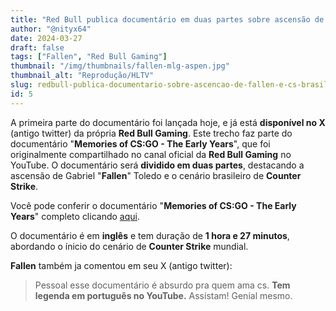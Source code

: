 ```yaml
---
title: "Red Bull publica documentário em duas partes sobre ascensão de Fallen e CS brasileiro"
author: "@nityx64"
date: 2024-03-27
draft: false
tags: ["Fallen", "Red Bull Gaming"]
thumbnail: "/img/thumbnails/fallen-mlg-aspen.jpg"
thumbnail_alt: "Reprodução/HLTV"
slug: redbull-publica-documentario-sobre-ascencao-de-fallen-e-cs-brasileiro
id: 5
---
```


A primeira parte do documentário foi lançada hoje, e já está **disponível no X** (antigo twitter) da própria **Red Bull Gaming**. Este trecho faz parte do documentário "**Memories of CS:GO - The Early Years**", que foi originalmente compartilhado no canal oficial da **Red Bull Gaming** no YouTube. O documentário será **dividido em duas partes**, destacando a ascensão de Gabriel "**Fallen**" Toledo e o cenário brasileiro de **Counter Strike**.

<TwitterEmbed id="1773044662439198759" height="800"></TwitterEmbed>

Você pode conferir o documentário "**Memories of CS:GO - The Early Years**" completo clicando [aqui](https://www.youtube.com/watch?v=_j6_Gk4GZo0). 

O documentário é em **inglês** e tem duração de **1 hora e 27 minutos**, abordando o ínicio do cenário de **Counter Strike** mundial.

**Fallen** também ja comentou em seu X (antigo twitter):

> Pessoal esse documentário é absurdo pra quem ama cs.
> **Tem legenda em português no YouTube.**
> Assistam! Genial mesmo.